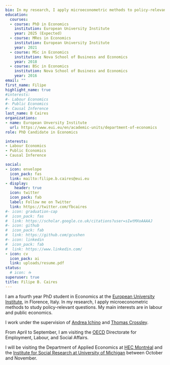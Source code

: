 ```yaml
---
bio: In my research, I apply microeconometric methods to policy-relevant questions. I'm currently focused on labour and public economics topics.
education:
  courses:
  - course: PhD in Economics
    institution: European University Institute
    year: 2025 (Expected)
  - course: MRes in Economics
    institution: European University Institute
    year: 2021
  - course: MSc in Economics
    institution: Nova School of Business and Economics
    year: 2018 
  - course: BSc in Economics
    institution: Nova School of Business and Economics
    year: 2016
email: ""
first_name: Filipe
highlight_name: true
#interests:
#- Labour Economics
#- Public Economics
#- Causal Inference
last_name: B Caires
organizations:
- name: European Unversity Institute
  url: https://www.eui.eu/en/academic-units/department-of-economics
role: PhD Candidate in Economics

interests:
- Labour Economics
- Public Economics
- Causal Inference

social:
- icon: envelope
  icon_pack: fas
  link: mailto:filipe.b.caires@eui.eu
- display:
    header: true
  icon: twitter
  icon_pack: fab
  label: Follow me on Twitter
  link: https://twitter.com/fbcaires
#- icon: graduation-cap
#  icon_pack: fas
#  link: https://scholar.google.co.uk/citations?user=sIwtMXoAAAAJ
#- icon: github
#  icon_pack: fab
#  link: https://github.com/gcushen
#- icon: linkedin
#  icon_pack: fab
#  link: https://www.linkedin.com/
- icon: cv
  icon_pack: ai
  link: uploads/resume.pdf
status:
  # icon: ☕️
superuser: true
title: Filipe B. Caires
---
```


I am a fourth year PhD student in Economics at the [European University Institute](https://www.eui.eu/en/academic-units/department-of-economics), in Florence, Italy. In my research, I apply microeconometric methods to study policy-relevant questions. My main interests are in labour and public economics. 

I work under the supervision of [Andrea Ichino](https://andreaichino.it) and [Thomas Crossley](https://sites.google.com/site/tfcrossley/).

From April to September, I am visiting the [OECD](https://www.oecd.org/els/) Directorate for Employment, Labour, and Social Affairs. 

I will be visiting the Department of Applied Economics at [HEC Montréal](https://www.hec.ca/en/iea/index.html) and the [Institute for Social Research at University of Michigan](https://isr.umich.edu/) between October and November. 